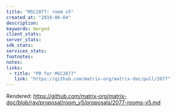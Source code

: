 ```yaml
---
title: "MSC2077: room v5"
created_at: "2019-06-04"
description:
keywords: merged
client_stats:
server_stats:
sdk_stats:
services_stats:
footnotes:
notes:
links:
 - title: "PR for MSC2077"
   link: "https://github.com/matrix-org/matrix-doc/pull/2077"
---
```

Rendered: https://github.com/matrix-org/matrix-doc/blob/rav/proposal/room_v5/proposals/2077-rooms-v5.md
